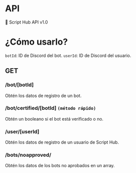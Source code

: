 # API

🎣 Script Hub API v1.0

# ¿Cómo usarlo?

`botId`: ID de Discord del bot.
`userId`: ID de Discord del usuario.

## GET

### /bot/[botId]

Obtén los datos de registro de un bot.

### /bot/certified/[botId] `(método rápido)`

Obtén un booleano si el bot está verificado o no.

### /user/[userId]

Obtén los datos de registro de un usuario de Script Hub.

### /bots/noapproved/

Obtén los datos de los bots no aprobados en un array.
